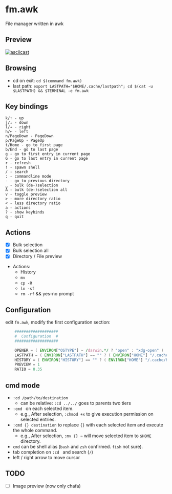 # fm.awk

File manager written in awk

## Preview

[![asciicast](https://asciinema.org/a/9YDmY7GhnV7ku2yRhGJlQa8l4.svg)](https://asciinema.org/a/9YDmY7GhnV7ku2yRhGJlQa8l4)

## Browsing

- cd on exit: `cd $(command fm.awk)`
- last path: `export LASTPATH="$HOME/.cache/lastpath"; cd $(cat -u $LASTPATH) && $TERMINAL -e fm.awk`

## Key bindings

```
k/↑ - up
j/↓ - down
l/→ - right
h/← - left
n/PageDown - PageDown
p/PageUp - PageUp
t/Home - go to first page
b/End - go to last page
g - go to first entry in current page
G - go to last entry in current page
r - refresh
! - spawn shell
/ - search
: - commandline mode
- - go to previous directory
␣ - bulk (de-)selection
A - bulk (de-)selection all
v - toggle preview
> - more directory ratio
< - less directory ratio
a - actions
? - show keybinds
q - quit
```

## Actions

- [x] Bulk selection
- [x] Bulk selection all
- [x] Directory / File preview
- Actions:
    - History
    - `mv`
    - `cp -R`
    - `ln -sf`
    - `rm -rf` && yes-no prompt

## Configuration

edit `fm.awk`, modify the first configuration section:

```awk
    ###################
    #  Configuration  #
    ###################

    OPENER = ( ENVIRON["OSTYPE"] ~ /darwin.*/ ? "open" : "xdg-open" )
    LASTPATH = ( ENVIRON["LASTPATH"] == "" ? ( ENVIRON["HOME"] "/.cache/lastpath" ) : ENVIRON["LASTPATH"] )
    HISTORY = ( ENVIRON["HISTORY"] == "" ? ( ENVIRON["HOME"] "/.cache/history" ) : ENVIRON["HISTORY"] )
    PREVIEW = 1
    RATIO = 0.35
```

## cmd mode

- `:cd /path/to/destination`
    - can be relative: `:cd ../../` goes to parents two tiers
- `:cmd ` on each selected item.
    - e.g., After selection, `:chmod +x` to give execution permission on selected entries.
- `:cmd {} destination` to replace `{}` with each selected item and execute the whole command.
    - e.g., After selection, `:mv {} ~` will move selected item to `$HOME` directory.
- `cmd` can be shell alias (`bash` and `zsh` confirmed. `fish` not sure).
- tab completion on `:cd ` and search (`/`)
- left / right arrow to move cursor

## TODO

- [ ] Image preview (now only chafa)
